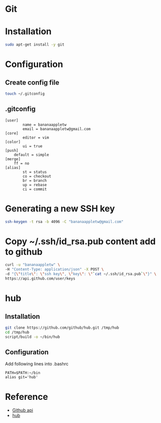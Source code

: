 # Git

# Installation

```bash
sudo apt-get install -y git
```

# Configuration

## Create config file

```bash
touch ~/.gitconfig
```

## .gitconfig

```
[user]
        name = bananaappletw
        email = bananaappletw@gmail.com
[core]
        editor = vim
[color]
        ui = true
[push]
    default = simple
[merge]
    ff = no
[alias]
        st = status
        co = checkout
        br = branch
        up = rebase
        ci = commit
```

# Generating a new SSH key

```bash
ssh-keygen -t rsa -b 4096 -C "bananaappletw@gmail.com"
```

# Copy ~/.ssh/id_rsa.pub content add to github

```bash
curl -u "bananaappletw" \
-H "Content-Type: application/json" -X POST \
-d "{\"title\": \"ssh key\", \"key\": \"`cat ~/.ssh/id_rsa.pub`\"}" \
https://api.github.com/user/keys
```

# hub

## Installation

```bash
git clone https://github.com/github/hub.git /tmp/hub
cd /tmp/hub
script/build -o ~/bin/hub
```

## Configuration 

Add following lines into .bashrc

```
PATH=$PATH:~/bin
alias git='hub'
```

# Reference
- [Github api](https://developer.github.com/v3/)
- [hub](https://github.com/github/hub)

